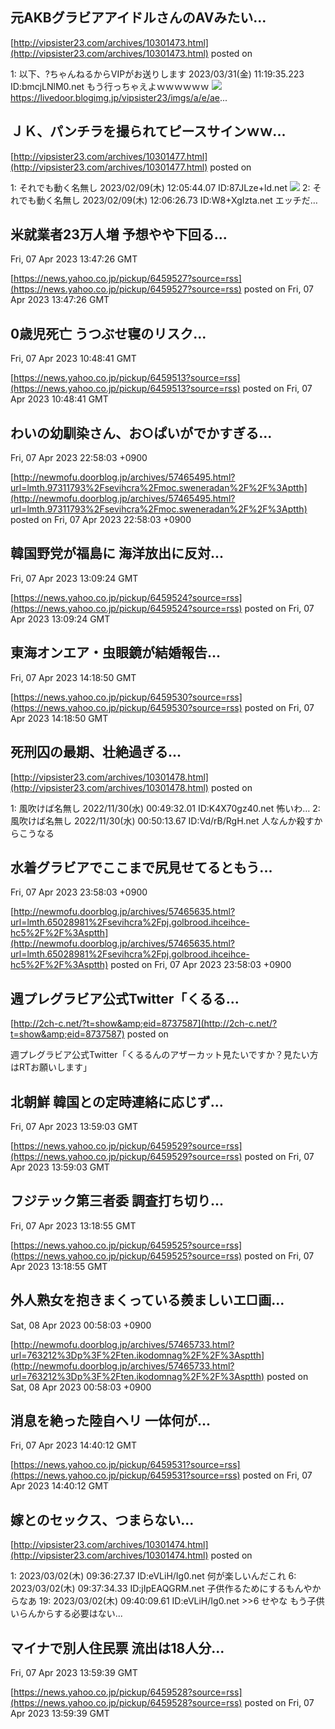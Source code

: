 

## 元AKBグラビアアイドルさんのAVみたい...
  

[http://vipsister23.com/archives/10301473.html](http://vipsister23.com/archives/10301473.html)
posted on 

<!--more-->

1: 以下、?ちゃんねるからVIPがお送りします 2023/03/31(金) 11:19:35.223 ID:bmcjLNlM0.net もう行っちゃえよｗｗｗｗｗｗ ![](https://livedoor.blogimg.jp/vipsister23/imgs/8/1/81aceacf-s.jpg) https://livedoor.blogimg.jp/vipsister23/imgs/a/e/ae...

## ＪＫ、パンチラを撮られてピースサインｗｗ...
  

[http://vipsister23.com/archives/10301477.html](http://vipsister23.com/archives/10301477.html)
posted on 

<!--more-->

1: それでも動く名無し 2023/02/09(木) 12:05:44.07 ID:87JLze+ld.net ![](https://livedoor.blogimg.jp/vipsister23/imgs/e/8/e846d658-s.jpg) 2: それでも動く名無し 2023/02/09(木) 12:06:26.73 ID:W8+XgIzta.net エッチだ…

## 米就業者23万人増 予想やや下回る...
  Fri, 07 Apr 2023 13:47:26 GMT

[https://news.yahoo.co.jp/pickup/6459527?source=rss](https://news.yahoo.co.jp/pickup/6459527?source=rss)
posted on Fri, 07 Apr 2023 13:47:26 GMT

<!--more-->



## 0歳児死亡 うつぶせ寝のリスク...
  Fri, 07 Apr 2023 10:48:41 GMT

[https://news.yahoo.co.jp/pickup/6459513?source=rss](https://news.yahoo.co.jp/pickup/6459513?source=rss)
posted on Fri, 07 Apr 2023 10:48:41 GMT

<!--more-->



##  わいの幼馴染さん、お○ぱいがでかすぎる...
  Fri, 07 Apr 2023 22:58:03 +0900

[http://newmofu.doorblog.jp/archives/57465495.html?url=lmth.97311793%2Fsevihcra%2Fmoc.sweneradan%2F%2F%3Aptth](http://newmofu.doorblog.jp/archives/57465495.html?url=lmth.97311793%2Fsevihcra%2Fmoc.sweneradan%2F%2F%3Aptth)
posted on Fri, 07 Apr 2023 22:58:03 +0900

<!--more-->



## 韓国野党が福島に 海洋放出に反対...
  Fri, 07 Apr 2023 13:09:24 GMT

[https://news.yahoo.co.jp/pickup/6459524?source=rss](https://news.yahoo.co.jp/pickup/6459524?source=rss)
posted on Fri, 07 Apr 2023 13:09:24 GMT

<!--more-->



## 東海オンエア・虫眼鏡が結婚報告...
  Fri, 07 Apr 2023 14:18:50 GMT

[https://news.yahoo.co.jp/pickup/6459530?source=rss](https://news.yahoo.co.jp/pickup/6459530?source=rss)
posted on Fri, 07 Apr 2023 14:18:50 GMT

<!--more-->



## 死刑囚の最期、壮絶過ぎる...
  

[http://vipsister23.com/archives/10301478.html](http://vipsister23.com/archives/10301478.html)
posted on 

<!--more-->

1: 風吹けば名無し 2022/11/30(水) 00:49:32.01 ID:K4X70gz40.net 怖いわ… 2: 風吹けば名無し 2022/11/30(水) 00:50:13.67 ID:Vd/rB/RgH.net 人なんか殺すからこうなる

##  水着グラビアでここまで尻見せてるともう...
  Fri, 07 Apr 2023 23:58:03 +0900

[http://newmofu.doorblog.jp/archives/57465635.html?url=lmth.65028981%2Fsevihcra%2Fpj.golbrood.ihceihce-hc5%2F%2F%3Asptth](http://newmofu.doorblog.jp/archives/57465635.html?url=lmth.65028981%2Fsevihcra%2Fpj.golbrood.ihceihce-hc5%2F%2F%3Asptth)
posted on Fri, 07 Apr 2023 23:58:03 +0900

<!--more-->



## 週プレグラビア公式Twitter「くるる...
  

[http://2ch-c.net/?t=show&amp;eid=8737587](http://2ch-c.net/?t=show&amp;eid=8737587)
posted on 

<!--more-->

週プレグラビア公式Twitter「くるるんのアザーカット見たいですか？見たい方はRTお願いします」

## 北朝鮮 韓国との定時連絡に応じず...
  Fri, 07 Apr 2023 13:59:03 GMT

[https://news.yahoo.co.jp/pickup/6459529?source=rss](https://news.yahoo.co.jp/pickup/6459529?source=rss)
posted on Fri, 07 Apr 2023 13:59:03 GMT

<!--more-->



## フジテック第三者委 調査打ち切り...
  Fri, 07 Apr 2023 13:18:55 GMT

[https://news.yahoo.co.jp/pickup/6459525?source=rss](https://news.yahoo.co.jp/pickup/6459525?source=rss)
posted on Fri, 07 Apr 2023 13:18:55 GMT

<!--more-->



## 外人熟女を抱きまくっている羨ましいエ□画...
  Sat, 08 Apr 2023 00:58:03 +0900

[http://newmofu.doorblog.jp/archives/57465733.html?url=763212%3Dp%3F%2Ften.ikodomnag%2F%2F%3Asptth](http://newmofu.doorblog.jp/archives/57465733.html?url=763212%3Dp%3F%2Ften.ikodomnag%2F%2F%3Asptth)
posted on Sat, 08 Apr 2023 00:58:03 +0900

<!--more-->



## 消息を絶った陸自ヘリ 一体何が...
  Fri, 07 Apr 2023 14:40:12 GMT

[https://news.yahoo.co.jp/pickup/6459531?source=rss](https://news.yahoo.co.jp/pickup/6459531?source=rss)
posted on Fri, 07 Apr 2023 14:40:12 GMT

<!--more-->



## 嫁とのセックス、つまらない...
  

[http://vipsister23.com/archives/10301474.html](http://vipsister23.com/archives/10301474.html)
posted on 

<!--more-->

1: 2023/03/02(木) 09:36:27.37 ID:eVLiH/Ig0.net 何が楽しいんだこれ 6: 2023/03/02(木) 09:37:34.33 ID:jIpEAQGRM.net 子供作るためにするもんやからなあ 19: 2023/03/02(木) 09:40:09.61 ID:eVLiH/Ig0.net &gt;&gt;6 せやな もう子供いらんからする必要はない...

## マイナで別人住民票 流出は18人分...
  Fri, 07 Apr 2023 13:59:39 GMT

[https://news.yahoo.co.jp/pickup/6459528?source=rss](https://news.yahoo.co.jp/pickup/6459528?source=rss)
posted on Fri, 07 Apr 2023 13:59:39 GMT

<!--more-->


